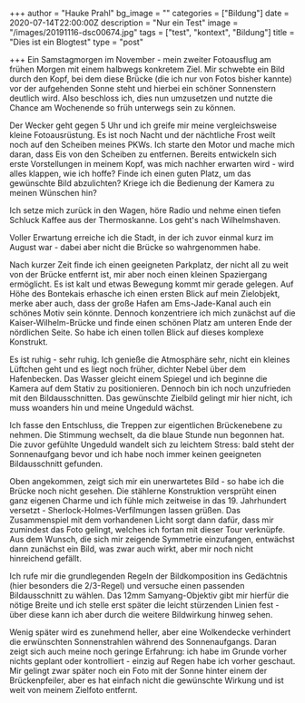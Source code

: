+++
author = "Hauke Prahl"
bg_image = ""
categories = ["Bildung"]
date = 2020-07-14T22:00:00Z
description = "Nur ein Test"
image = "/images/20191116-dsc00674.jpg"
tags = ["test", "kontext", "Bildung"]
title = "Dies ist ein Blogtest"
type = "post"

+++
Ein Samstagmorgen im November - mein zweiter Fotoausflug am frühen Morgen mit einem halbwegs konkretem Ziel. Mir schwebte ein Bild durch den Kopf, bei dem diese Brücke (die ich nur von Fotos bisher kannte) vor der aufgehenden Sonne steht und hierbei ein schöner Sonnenstern deutlich wird. Also beschloss ich, dies nun umzusetzen und nutzte die Chance am Wochenende so früh unterwegs sein zu können.

Der Wecker geht gegen 5 Uhr und ich greife mir meine vergleichsweise kleine Fotoausrüstung. Es ist noch Nacht und der nächtliche Frost weilt noch auf den Scheiben meines PKWs. Ich starte den Motor und mache mich daran, dass Eis von den Scheiben zu entfernen. Bereits entwickeln sich erste Vorstellungen in meinem Kopf, was mich nachher erwarten wird - wird alles klappen, wie ich hoffe? Finde ich einen guten Platz, um das gewünschte Bild abzulichten? Kriege ich die Bedienung der Kamera zu meinen Wünschen hin?

Ich setze mich zurück in den Wagen, höre Radio und nehme einen tiefen Schluck Kaffee aus der Thermoskanne. Los geht's nach Wilhelmshaven.

Voller Erwartung erreiche ich die Stadt, in der ich zuvor einmal kurz im August war - dabei aber nicht die Brücke so wahrgenommen habe.

Nach kurzer Zeit finde ich einen geeigneten Parkplatz, der nicht all zu weit von der Brücke entfernt ist, mir aber noch einen kleinen Spaziergang ermöglicht. Es ist kalt und etwas Bewegung kommt mir gerade gelegen. Auf Höhe des Bontekais erhasche ich einen ersten Blick auf mein Zielobjekt, merke aber auch, dass der große Hafen am Ems-Jade-Kanal auch ein schönes Motiv sein könnte. Dennoch konzentriere ich mich zunächst auf die Kaiser-Wilhelm-Brücke und finde einen schönen Platz am unteren Ende der nördlichen Seite. So habe ich einen tollen Blick auf dieses komplexe Konstrukt.

Es ist ruhig - sehr ruhig. Ich genieße die Atmosphäre sehr, nicht ein kleines Lüftchen geht und es liegt noch früher, dichter Nebel über dem Hafenbecken. Das Wasser gleicht einem Spiegel und ich beginne die Kamera auf dem Stativ zu positionieren. Dennoch bin ich noch unzufrieden mit den Bildausschnitten. Das gewünschte Zielbild gelingt mir hier nicht, ich muss woanders hin und meine Ungeduld wächst.

Ich fasse den Entschluss, die Treppen zur eigentlichen Brückenebene zu nehmen. Die Stimmung wechselt, da die blaue Stunde nun begonnen hat. Die zuvor gefühlte Ungeduld wandelt sich zu leichtem Stress: bald steht der Sonnenaufgang bevor und ich habe noch immer keinen geeigneten Bildausschnitt gefunden.

Oben angekommen, zeigt sich mir ein unerwartetes Bild - so habe ich die Brücke noch nicht gesehen. Die stählerne Konstruktion versprüht einen ganz eigenen Charme und ich fühle mich zeitweise in das 19. Jahrhundert versetzt - Sherlock-Holmes-Verfilmungen lassen grüßen. Das Zusammenspiel mit dem vorhandenen Licht sorgt dann dafür, dass mir zumindest das Foto gelingt, welches ich fortan mit dieser Tour verknüpfe. Aus dem Wunsch, die sich mir zeigende Symmetrie einzufangen, entwächst dann zunächst ein Bild, was zwar auch wirkt, aber mir noch nicht hinreichend gefällt.

Ich rufe mir die grundlegenden Regeln der Bildkomposition ins Gedächtnis (hier besonders die 2/3-Regel) und versuche einen passenden Bildausschnitt zu wählen. Das 12mm Samyang-Objektiv gibt mir hierfür die nötige Breite und ich stelle erst später die leicht stürzenden Linien fest - über diese kann ich aber durch die weitere Bildwirkung hinweg sehen.

Wenig später wird es zunehmend heller, aber eine Wolkendecke verhindert die erwünschten Sonnenstrahlen während des Sonnenaufgangs. Daran zeigt sich auch meine noch geringe Erfahrung: ich habe im Grunde vorher nichts geplant oder kontrolliert - einzig auf Regen habe ich vorher geschaut. Mir gelingt zwar später noch ein Foto mit der Sonne hinter einem der Brückenpfeiler, aber es hat einfach nicht die gewünschte Wirkung und ist weit von meinem Zielfoto entfernt.